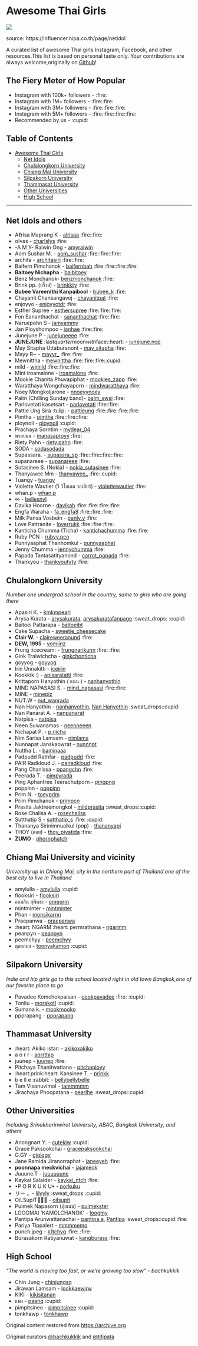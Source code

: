<html>

<head>
    <meta charset="utf-8">
    <meta property="og:url"                content="https://github.com/korrio/awesome-thai-girl" />
	<meta property="og:type"               content="article" />
	<meta property="og:title"              content="Awesome Thai Girls" />
	<meta property="og:description"        content="Awesome Thai Girls" />
	<meta property="og:image"              content="https://user-images.githubusercontent.com/7475592/135878586-60fadbef-65dd-40f0-a7a8-afe551e41d66.png" />
</head>

<body>
    <div id="descript" itemprop="description">
        <h1>Awesome Thai Girls</h1>
        <img src="https://user-images.githubusercontent.com/7475592/135878586-60fadbef-65dd-40f0-a7a8-afe551e41d66.png" />
	    <p>source: https://influencer.nipa.co.th/page/netidol</p>
        <p>A curated list of awesome Thai girls Instagram, Facebook, and other resources.This list is based on personal taste only. Your contributions are always welcome,originally on <a href="https://github.com/titipata/awesome-thai-girls" rel="nofollow">Github</a>!</p>
        <!-- <p>Inspired by the <a href="https://github.com/sindresorhus/awesome" rel="nofollow">awesome</a> list.Using template from <a href="https://github.com/donnemartin/awesome-aws" rel="nofollow">awesome-aws</a>,Jekyll template from <a href="https://github.com/shlomi-noach/awesome-mysql" rel="nofollow">awesome-mysql</a> andEmoji from <a href="http://ellekasai.github.io/twemoji-awesome/" rel="nofollow">twemoji-awesome</a>.</p> -->
        <h2>The Fiery Meter of How Popular</h2>
        <ul>
            <li>Instagram with 100k+ followers - :fire:</li>
            <li>Instagram with 1M+ followers - :fire::fire:</li>
            <li>Instagram with 3M+ followers - :fire::fire::fire:</li>
            <li>Instagram with 5M+ followers - :fire::fire::fire::fire:</li>
            <li>Recommended by us - :cupid:</li>
        </ul>
        <h2>Table of Contents</h2>
        <ul>
            <li><a href="#awesome-thai-girls" rel="nofollow">Awesome Thai Girls</a>
                <ul>
                    <li><a href="#net-idols-and-others" rel="nofollow">Net Idols</a></li>
                    <li><a href="#chulalongkorn-university" rel="nofollow">Chulalongkorn University</a></li>
                    <li><a href="#chiang-mai-university-and-vicinity" rel="nofollow">Chiang Mai University</a></li>
                    <li><a href="#silpakorn-university" rel="nofollow">Silpakorn University</a></li>
                    <li><a href="#thammasat-university" rel="nofollow">Thammasat University</a></li>
                    <li><a href="#other-universities" rel="nofollow">Other Universities</a></li>
                    <li><a href="#high-school" rel="nofollow">High School</a></li>
                </ul>
            </li>
        </ul>
        <hr>
        <h2>Net Idols and others</h2>
        <ul>
            <li>Aℓrisa Maprang K - <a href="https://www.instagram.com/alrisaa/" rel="nofollow">alrisaa</a> :fire::fire:</li>
            <li>αlчѕѕ - <a href="https://www.instagram.com/charlslys/" rel="nofollow">charlslys</a> :fire:</li>
            <li>-A M Y- Raiwin Ong - <a href="https://www.instagram.com/amyraiwin/" rel="nofollow">amyraiwin</a></li>
            <li>Aom Sushar M. - <a href="https://www.instagram.com/aom_sushar/" rel="nofollow">aom_sushar</a> :fire::fire::fire:</li>
            <li>archita - <a href="https://www.instagram.com/architasiri/" rel="nofollow">architasiri</a> :fire::fire:</li>
            <li>Baifern Pimchanok - <a href="https://www.instagram.com/baifernbah/" rel="nofollow">baifernbah</a> :fire::fire::fire::fire:</li>
            <li><strong>Baitoey Nichapha</strong> - <a href="https://www.instagram.com/baibitoey/" rel="nofollow">baibitoey</a></li>
            <li>Benz Monchanok- <a href="https://www.instagram.com/benzmonchanok/" rel="nofollow">benzmonchanok</a> :fire:</li>
            <li>Brink pp. (บริ๊งค์) - <a href="https://www.instagram.com/brinkkty/" rel="nofollow">brinkkty</a> :fire:</li>
            <li><strong>Bubee Vareenithi Kanpaibool</strong> - <a href="https://www.instagram.com/bubee_k/" rel="nofollow">bubee_k</a> :fire:</li>
            <li>Chayanit Chansangavej - <a href="https://www.instagram.com/chayanitpat/" rel="nofollow">chayanitpat</a> :fire:</li>
            <li>enjoyyo - <a href="https://www.instagram.com/enjoyyotdr/" rel="nofollow">enjoyyotdr</a> :fire:</li>
            <li>Esther Supree - <a href="https://www.instagram.com/esthersupree/" rel="nofollow">esthersupree</a> :fire::fire::fire:</li>
            <li>Fon Sananthachat - <a href="https://www.instagram.com/sananthachat/" rel="nofollow">sananthachat</a> :fire::fire:</li>
            <li>Naruepohn S - <a href="https://www.instagram.com/jamyammy/" rel="nofollow">jamyammy</a></li>
            <li>Jan Ployshompoo - <a href="https://www.instagram.com/janhae/" rel="nofollow">janhae</a> :fire::fire:</li>
            <li>Junejune P - <a href="https://www.instagram.com/junejuneeee/" rel="nofollow">junejuneeee</a> :fire:</li>
            <li><strong>JUNEJUNE</strong> :last<em>quarter</em>moon<em>with</em>face::heart: - <a href="https://www.instagram.com/junejune.ncp/" rel="nofollow">junejune.ncp</a></li>
            <li>May Sitapha Uttaburanont - <a href="https://www.instagram.com/may_sitapha/" rel="nofollow">may_sitapha</a> :fire:</li>
            <li>Mayy R~ - <a href="https://www.instagram.com/mayyr_/" rel="nofollow">mayyr_</a> :fire::fire:</li>
            <li>Mewnittha - <a href="https://www.instagram.com/mewnittha/" rel="nofollow">mewnittha</a> :fire::fire::fire::cupid:</li>
            <li>mild - <a href="https://www.instagram.com/wjmild/" rel="nofollow">wjmild</a> :fire::fire::fire:</li>
            <li>Mint iroamalone - <a href="https://www.instagram.com/iroamalone/" rel="nofollow">iroamalone</a> :fire:</li>
            <li>Mookie Chanita Phuvapiphat - <a href="https://www.instagram.com/mookies_zapp" rel="nofollow">mookies_zapp</a> :fire:</li>
            <li>Waratthaya Wongchayaporn - <a href="https://www.instagram.com/mindwaratthaya/" rel="nofollow">mindwaratthaya</a> :fire:</li>
            <li>Noey Mongkoljarone - <a href="https://www.instagram.com/nnoeyynoey/" rel="nofollow">nnoeyynoey</a></li>
            <li>Palm (Chilling Sunday band)- <a href="https://www.instagram.com/palm_swsi/" rel="nofollow">palm_swsi</a> :fire:</li>
            <li>Parlovetati kasetsart - <a href="https://www.instagram.com/parlovetati/" rel="nofollow">parlovetati</a> :fire::fire:</li>
            <li>Pattie Ung Sira :tulip: - <a href="https://www.instagram.com/pattieung/" rel="nofollow">pattieung</a> :fire::fire::fire::fire:</li>
            <li>Pimtha - <a href="https://www.instagram.com/pimtha/" rel="nofollow">pimtha</a> :fire::fire::fire:</li>
            <li>ploynoii - <a href="https://www.instagram.com/ploynoii/" rel="nofollow">ploynoii</a> :cupid:</li>
            <li>Prachaya Sorntim - <a href="https://www.instagram.com/mydear_04/" rel="nofollow">mydear_04</a></li>
            <li>พรอยมน - <a href="https://www.instagram.com/manasaproyy/" rel="nofollow">manasaproyy</a> :fire:</li>
            <li>Riety Pahn - <a href="https://www.instagram.com/riety.pahn/" rel="nofollow">riety.pahn</a> :fire:</li>
            <li>SODA - <a href="https://www.instagram.com/sodasodada/" rel="nofollow">sodasodada</a></li>
            <li>Supassara. - <a href="https://www.instagram.com/supassra_sp/" rel="nofollow">supassra_sp</a> :fire::fire::fire::fire:</li>
            <li>supanareee - <a href="https://www.instagram.com/supanareee/" rel="nofollow">supanareee</a> :fire:</li>
            <li>Sutasinee S. (Nokia) - <a href="https://www.instagram.com/nokia_sutasinee/" rel="nofollow">nokia_sutasinee</a> :fire:</li>
            <li>Thanyawee Mm - <a href="https://www.instagram.com/thanyawee_/" rel="nofollow">thanyawee_</a> :fire::cupid:</li>
            <li>Tuangy - <a href="https://www.instagram.com/tuangy/" rel="nofollow">tuangy</a></li>
            <li>Violette Wautier (วี วิโอเลต วอเทียร์) - <a href="https://www.instagram.com/violettewautier/" rel="nofollow">violettewautier</a> :fire:</li>
            <li>whan.p - <a href="https://www.instagram.com/whan.p/" rel="nofollow">whan.p</a></li>
            <li>∞ - <a href="https://www.instagram.com/bellesnvl/" rel="nofollow">bellesnvl</a></li>
            <li>Davika Hoorne - <a href="https://www.instagram.com/davikah/" rel="nofollow">davikah</a> :fire::fire::fire::fire:</li>
            <li>Engfa Waraha - <a href="https://www.instagram.com/fa_engfa8/" rel="nofollow">fa_engfa8</a> :fire::fire::fire:</li>
            <li>Milk Pansa Vosbein - <a href="https://www.instagram.com/panly.v/" rel="nofollow">panly.v</a> :fire:</li>
            <li>Love Pattranite - <a href="https://www.instagram.com/loverrukk/" rel="nofollow">loverrukk</a> :fire::fire::fire:</li>
            <li>Kanticha Chumma (Ticha) - <a href="https://www.instagram.com/kantichachumma/" rel="nofollow">kantichachumma</a> :fire::fire:</li>
            <li>Ruby PCN - <a href="https://www.instagram.com/rubyy.pcn/" rel="nofollow">rubyy.pcn</a></li>
            <li>Punnyaaphat Thanhomkul - <a href="https://www.instagram.com/punnyaaphat/" rel="nofollow">punnyaaphat</a></li>
            <li>Jenny Chumma - <a href="https://www.instagram.com/jennychumma/" rel="nofollow">jennychumma</a> :fire:</li>
            <li>Papada Tantasatityanond - <a href="https://www.instagram.com/carrot_papada/" rel="nofollow">carrot_papada</a> :fire:</li>
            <li>Thankyou - <a href="https://www.instagram.com/thankyoutyty/" rel="nofollow">thankyoutyty</a> :fire:</li>
        </ul>
        <h2>Chulalongkorn University</h2>
        <p><em>Number one undergrad school in the country, same to girls who are going there</em></p>
        <ul>
            <li>Apasiri K. - <a href="https://www.instagram.com/kmkmpearl/" rel="nofollow">kmkmpearl</a></li>
            <li>Arysa Kurata - <a href="https://www.instagram.com/arysakurata/" rel="nofollow">arysakurata</a>, <a href="https://www.facebook.com/arysakuratafanpage/" rel="nofollow">arysakuratafanpage</a> :sweat_drops: :cupid:</li>
            <li>Baitoei Pattarapa - <a href="https://www.instagram.com/baitoeibt/" rel="nofollow">baitoeibt</a></li>
            <li>Cake Supacha - <a href="https://www.instagram.com/sweetie_cheesecake/" rel="nofollow">sweetie_cheesecake</a></li>
            <li><strong>Clair W.</strong> - <a href="https://www.instagram.com/claireweeranund/" rel="nofollow">claireweeranund</a> :fire:</li>
            <li><strong>DEW, 1995</strong> - <a href="https://www.instagram.com/yomiinz/" rel="nofollow">yomiinz</a></li>
            <li>Frung :icecream: - <a href="https://www.instagram.com/frungnarikunn/" rel="nofollow">frungnarikunn</a> :fire: :fire:</li>
            <li>Gink Traiwichcha - <a href="https://www.instagram.com/ginkchonticha/" rel="nofollow">ginkchonticha</a></li>
            <li>goyyog - <a href="https://www.instagram.com/goyyog/" rel="nofollow">goyyog</a></li>
            <li>Irin Unnakitti - <a href="https://www.instagram.com/iceirin/" rel="nofollow">iceirin</a></li>
            <li>Kookkik :) - <a href="https://www.instagram.com/apisaratatti/" rel="nofollow">apisaratatti</a> :fire:</li>
            <li>Krittaporn Hanyothin ( แนน ) - <a href="https://www.instagram.com/nanhanyothin/" rel="nofollow">nanhanyothin</a></li>
            <li>MIND NAPASASI S. - <a href="https://www.instagram.com/mind_napasasi/" rel="nofollow">mind_napasasi</a> :fire::fire:</li>
            <li>MINE - <a href="https://www.instagram.com/minepiz/" rel="nofollow">minepiz</a></li>
            <li>NUT.W - <a href="https://www.instagram.com/nut_wanrada/" rel="nofollow">nut_wanrada</a></li>
            <li>Nan Hanyothin - <a href="https://www.instagram.com/nanhanyothin/" rel="nofollow">nanhanyothin</a>, <a href="https://www.facebook.com/profile.php?id=100007287195173" rel="nofollow">Nan Hanyothin</a> :sweat_drops::cupid:</li>
            <li>Nan Panarat A. - <a href="https://www.instagram.com/nanpanarat/" rel="nofollow">nanpanarat</a></li>
            <li>Natpisa - <a href="https://www.instagram.com/natpisa/" rel="nofollow">natpisa</a></li>
            <li>Neen Suwanamas - <a href="https://www.instagram.com/neenneeen/" rel="nofollow">neenneeen</a></li>
            <li>Nichapat P. - <a href="https://www.instagram.com/p.nicha/" rel="nofollow">p.nicha</a></li>
            <li>Nim Sarisa Lamsam - <a href="https://www.instagram.com/nimlams/" rel="nofollow">nimlams</a></li>
            <li>Nunnapat Janskaowrat - <a href="https://www.instagram.com/nunnnpt/" rel="nofollow">nunnnpt</a></li>
            <li>Nuttha L. - <a href="https://www.instagram.com/baminaaa/" rel="nofollow">baminaaa</a></li>
            <li>Padpudd Rathfar - <a href="https://www.instagram.com/padpudd/" rel="nofollow">padpudd</a> :fire:</li>
            <li>PAIR Radkloud J. - <a href="https://www.instagram.com/pairadkloud/" rel="nofollow">pairadkloud</a> :fire:</li>
            <li>Pang Chanissa - <a href="https://www.instagram.com/ppangchn/" rel="nofollow">ppangchn</a> :fire:</li>
            <li>Peerada T. - <a href="https://www.instagram.com/pimpyrada/" rel="nofollow">pimpyrada</a></li>
            <li>Ping Aphantree Teerachutporn - <a href="https://www.instagram.com/pingpng/" rel="nofollow">pingpng</a></li>
            <li>poppinn - <a href="https://www.instagram.com/poppinn/" rel="nofollow">poppinn</a></li>
            <li>Prim N. - <a href="https://www.instagram.com/toeyprim/" rel="nofollow">toeyprim</a></li>
            <li>Prim Pimchanok - <a href="https://www.instagram.com/primpcn/" rel="nofollow">primpcn</a></li>
            <li>Prasita Jaktreemongkol - <a href="https://www.instagram.com/mildprasita/" rel="nofollow">mildprasita</a> :sweat_drops::cupid:</li>
            <li>Rose Chalisa A. - <a href="https://www.instagram.com/rosechalisa/" rel="nofollow">rosechalisa</a></li>
            <li>Sutthatip S - <a href="https://www.instagram.com/sutthatip_s/" rel="nofollow">sutthatip_s</a> :fire: :cupid:</li>
            <li>Thananya Sirinimnualkul (pop) - <a href="https://www.instagram.com/thananyapj/" rel="nofollow">thananyapj</a></li>
            <li>THOY (ตอย) - <a href="https://www.instagram.com/thoy_piyatida/" rel="nofollow">thoy_piyatida</a> :fire:</li>
            <li><strong>ZUMO</strong> - <a href="https://www.instagram.com/phornphatch/" rel="nofollow">phornphatch</a></li>
        </ul>
        <h2>Chiang Mai University and vicinity</h2>
        <p><em>University up in Chiang Mai, city in the northern part of Thailand.one of the best city to live in Thailand</em></p>
        <ul>
            <li>amylulla - <a href="https://www.instagram.com/amylulla/" rel="nofollow">amylulla</a> :cupid:</li>
            <li>flooksiri - <a href="https://www.instagram.com/peemchyy/" rel="nofollow">flooksiri</a></li>
            <li>ออมสิน สุพิทชา - <a href="https://www.instagram.com/omeorm/" rel="nofollow">omeorm</a></li>
            <li>mintminter - <a href="https://www.instagram.com/mintminter/" rel="nofollow">mintminter</a></li>
            <li>Phan - <a href="https://www.instagram.com/monsikarnn/" rel="nofollow">monsikarnn</a></li>
            <li>Praepanwa - <a href="https://www.instagram.com/praepanwa/" rel="nofollow">praepanwa</a></li>
            <li>:heart: NGARM :heart: permrathana - <a href="https://www.instagram.com/ngarmm/" rel="nofollow">ngarmm</a></li>
            <li>peanpyn - <a href="https://www.instagram.com/peanpyn/" rel="nofollow">peanpyn</a></li>
            <li>peemchyy - <a href="https://www.instagram.com/peemchyy/" rel="nofollow">peemchyy</a></li>
            <li>ตุลยกมล - <a href="https://www.instagram.com/toonyakamon/" rel="nofollow">toonyakamon</a> :cupid:</li>
        </ul>
        <h2>Silpakorn University</h2>
        <p><em>Indie and hip girls go to this school located right in old town Bangkok,one of our favorite place to go</em></p>
        <ul>
            <li>Pavadee Komchokpaisan - <a href="https://www.instagram.com/cookpavadee/" rel="nofollow">cookpavadee</a> :fire: :cupid:</li>
            <li>Tonliu - <a href="https://www.instagram.com/morakotl/" rel="nofollow">morakotl</a> :cupid:</li>
            <li>Sumana k. - <a href="https://www.instagram.com/mookmooko/" rel="nofollow">mookmooko</a></li>
            <li>ppprapang - <a href="https://www.instagram.com/ppprapang/" rel="nofollow">ppprapang</a></li>
        </ul>
        <h2>Thammasat University</h2>
        <ul>
            <li>:heart: Akiko :star: - <a href="https://www.instagram.com/akikoxakiko/" rel="nofollow">akikoxakiko</a></li>
            <li>a o r r - <a href="https://www.instagram.com/aorrthip/" rel="nofollow">aorrthip</a></li>
            <li>juunep - <a href="https://www.instagram.com/juunep/" rel="nofollow">juunep</a> :fire:</li>
            <li>Pitchaya Thanitwattana - <a href="https://www.instagram.com/pitchaployy/" rel="nofollow">pitchaployy</a></li>
            <li>:heart:prink:heart: Kansinee T. - <a href="https://www.instagram.com/prinkk/" rel="nofollow">prinkk</a></li>
            <li>b e ll e :rabbit: - <a href="https://www.instagram.com/bellybellybelle/" rel="nofollow">bellybellybelle</a></li>
            <li>Tam Visanuvimol - <a href="https://www.instagram.com/tammmmm/" rel="nofollow">tammmmm</a></li>
            <li>Jirachaya Phoopatana - <a href="https://www.instagram.com/pearlhe/" rel="nofollow">pearlhe</a> :sweat_drops::cupid:</li>
        </ul>
        <h2>Other Universities</h2>
        <p><em>Including Srinakharinwirot University, ABAC, Bangkok University, and others</em></p>
        <ul>
            <li>Anongnart Y. - <a href="https://www.instagram.com/cutekiw/" rel="nofollow">cutekiw</a> :cupid:</li>
            <li>Grace Paksookchai - <a href="https://www.instagram.com/gracepaksookchai/" rel="nofollow">gracepaksookchai</a></li>
            <li>G.GY - <a href="https://www.instagram.com/gigiggy/" rel="nofollow">gigiggy</a></li>
            <li>Jane Ramida Jiranorraphat - <a href="https://www.instagram.com/janeeyeh/" rel="nofollow">janeeyeh</a> :fire:</li>
            <li><strong>poonnapa meckvichai</strong> - <a href="https://www.instagram.com/jajameck/" rel="nofollow">jajameck</a></li>
            <li>Juuune.T - <a href="https://www.instagram.com/juuuuuune/" rel="nofollow">juuuuuune</a></li>
            <li>Kaykai Salaider - <a href="https://www.instagram.com/kaykai_ntch/" rel="nofollow">kaykai_ntch</a> :fire:</li>
            <li>•P O R K U K U• - <a href="https://www.instagram.com/porkuku/" rel="nofollow">porkuku</a></li>
            <li>リー 。- <a href="https://www.instagram.com/lilyyly/" rel="nofollow">lilyyly</a> :sweat_drops::cupid:</li>
            <li>OiLSupiT🐷🍰🍭 - <a href="https://www.instagram.com/oilsupit/" rel="nofollow">oilsupit</a></li>
            <li>Puimek Napasorn (ปุยเมฆ) - <a href="https://www.instagram.com/puimekster/" rel="nofollow">puimekster</a></li>
            <li>LOOGMAI 'KAMOLCHANOK' - <a href="https://www.instagram.com/loogmy/" rel="nofollow">loogmy</a></li>
            <li>Pantipa Arunwattanachai - <a href="https://www.instagram.com/pantipa.a/" rel="nofollow">pantipa.a</a>, <a href="https://www.facebook.com/Pui.pantipa" rel="nofollow">Pantipa</a> :sweat_drops::cupid::fire:</li>
            <li>Pariya Tippalert - <a href="https://www.instagram.com/mmmmemo/" rel="nofollow">mmmmemo</a></li>
            <li>punch.jpeg - <a href="https://www.instagram.com/k1tchyq" rel="nofollow">k1tchyq</a> :fire: :fire:</li>
			<li>Burasakorn Ratiyanuwat - <a href="https://www.instagram.com/kangburass" rel="nofollow">kangburass</a> :fire:</li>
        </ul>
        <h2>High School</h2>
        <p><em>"The world is moving too fast, or we're growing too slow" - bachkukkik</em></p>
        <ul>
            <li>Chin Jung - <a href="https://www.instagram.com/chinjungsq/" rel="nofollow">chinjungsq</a></li>
            <li>Jirawan Lamsam - <a href="https://www.instagram.com/lookkaewjrw/" rel="nofollow">lookkaewjrw</a></li>
            <li>KIKI - <a href="https://www.instagram.com/kikisitanan/" rel="nofollow">kikisitanan</a></li>
            <li>แพง - <a href="https://www.instagram.com/paanq/" rel="nofollow">paanq</a> :cupid:</li>
            <li>pimpitsinee - <a href="https://www.instagram.com/pimpitsinee/" rel="nofollow">pimpitsinee</a> :cupid:</li>
            <li>tonkhawp - <a href="https://www.instagram.com/tonkhawp/" rel="nofollow">tonkhawp</a></li>
        </ul>
        <p>Original content restored from
        <a href="https://archive.org/details/github.com-bachkukkik-awesome-thai-girls_-_2017-08-01_16-10-59#awesome-thai-girls">
        	https://archive.org
        </a></p>
        <p>Original curators
        <a href="https://github.com/bachkukkik">@bachkukkik</a>
		 and <a href="https://github.com/titipata">@titipata</div></p>
    </div>
</body>

</html>
